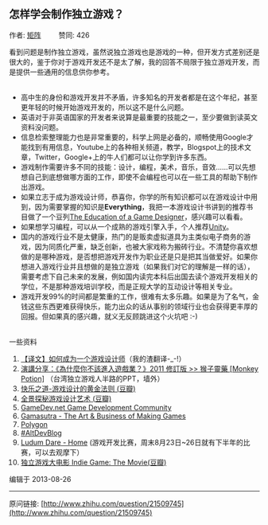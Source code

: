 ## 怎样学会制作独立游戏？

作者: [矩阵](http://www.zhihu.com/people/matrix_bai)&nbsp;&nbsp;&nbsp;&nbsp;&nbsp;&nbsp;&nbsp;&nbsp; 赞同: 426


看到问题是制作独立游戏，虽然说独立游戏也是游戏的一种，但开发方式差别还是很大的，鉴于你对于游戏开发还不是太了解，我的回答不局限于独立游戏开发，而是提供一些通用的信息供你参考。<br><br><ul><li>高中生的身份和游戏开发并不矛盾，许多知名的开发者都是在这个年纪，甚至更年轻的时候开始游戏开发的，所以这不是什么问题。</li><li>英语对于非英语国家的开发者来说算是最重要的技能之一，至少要做到读英文资料没问题。</li><li>信息检索整理能力也是非常重要的，科学上网是必备的，顺畅使用Google才能找到有用信息，Youtube上的各种相关频道，教学，Blogspot上的技术文章，Twitter，Google+上的牛人们都可以让你学到许多东西。</li><li>游戏制作需要许多不同的技能：设计，编程，美术，音乐，音效……可以先想想自己到底想做哪方面的工作，即使不会编程也可以在一些工具的帮助下制作出游戏。</li><li>如果立志于成为游戏设计师，恭喜你，你学的所有知识都可以在游戏设计中用到，因为需要掌握的知识是<b>Everything</b>，我把一本游戏设计书讲到的推荐书目做了一个豆列<a href="http://book.douban.com/doulist/1330334/" class=" wrap external" target="_blank" rel="nofollow noreferrer">The Education of a Game Designer<i class="icon-external"></i></a>，感兴趣可以看看。</li><li>如果想学习编程，可以从一个成熟的游戏引擎入手，个人推荐<a href="http://unity3d.com/" class=" wrap external" target="_blank" rel="nofollow noreferrer">Unity<i class="icon-external"></i></a>。</li><li>国内的游戏行业不是太健康，热门的是贩卖虚拟道具为主类似电子商务的游戏，因为同质化严重，缺乏创新，也被大家戏称为搬砖行业。不清楚你喜欢想做的是哪种游戏，是否想把游戏开发作为职业还是只是把其当做爱好。如果你想进入游戏行业并且想做的是独立游戏（如果我们对它的理解是一样的话），需要考虑下自己未来的发展，例如国内读完本科后出国去读个游戏开发相关的学位，不是那种游戏培训学校，而是正规大学的互动设计等相关专业。</li><li>游戏开发99%的时间都是繁重的工作，很难有太多乐趣。如果是为了名气，金钱这些东西更难获得快乐，能力出众的话从事别的领域行业也会获得更丰厚的回报。但如果真的感兴趣，就义无反顾跳进这个火坑吧 :-)</li></ul><br>一些资料<br><ol><li><a href="http://www.douban.com/group/topic/4269084/" class=" wrap external" target="_blank" rel="nofollow noreferrer">【译文】如何成为一个游戏设计师<i class="icon-external"></i></a>（我的渣翻译-_-!）<br></li><li><a href="http://blog.monkeypotion.net/gamedev/career/why-you-shall-not-enter-game-industry-2011" class=" wrap external" target="_blank" rel="nofollow noreferrer">演講分享：《為什麼你不該進入遊戲業？》2011 修訂版 &gt;&gt; 猴子靈藥 [Monkey Potion]<i class="icon-external"></i></a> （台湾独立游戏人半路的PPT，墙外）<br></li><li><a href="http://book.douban.com/subject/1463225/" class=" wrap external" target="_blank" rel="nofollow noreferrer">快乐之道-游戏设计的黄金法则 (豆瓣)<i class="icon-external"></i></a><br></li><li><a href="http://book.douban.com/subject/4837351/" class=" wrap external" target="_blank" rel="nofollow noreferrer">全景探秘游戏设计艺术 (豆瓣)<i class="icon-external"></i></a><br></li><li><a href="http://www.gamedev.net" class=" wrap external" target="_blank" rel="nofollow noreferrer">GameDev.net Game Development Community<i class="icon-external"></i></a><br></li><li><a href="http://www.gamasutra.com/" class=" wrap external" target="_blank" rel="nofollow noreferrer">Gamasutra - The Art &amp; Business of Making Games<i class="icon-external"></i></a><br></li><li><a href="http://www.polygon.com/" class=" wrap external" target="_blank" rel="nofollow noreferrer">Polygon<i class="icon-external"></i></a><br></li><li><a href="http://www.altdevblogaday.com" class=" wrap external" target="_blank" rel="nofollow noreferrer">#AltDevBlog<i class="icon-external"></i></a><br></li><li><a href="http://www.ludumdare.com/" class=" wrap external" target="_blank" rel="nofollow noreferrer">Ludum Dare - Home<i class="icon-external"></i></a> (游戏开发比赛，周末8月23日~26日就有下半年的比赛，可以去观摩下）<br></li><li><a href="http://movie.douban.com/subject/7015793/" class=" wrap external" target="_blank" rel="nofollow noreferrer">独立游戏大电影 Indie Game: The Movie(豆瓣)<i class="icon-external"></i></a></li></ol>



编辑于 2013-08-26



---
原问链接: [http://www.zhihu.com/question/21509745](http://www.zhihu.com/question/21509745)